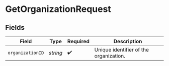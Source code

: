 # GetOrganizationRequest


## Fields

| Field                                  | Type                                   | Required                               | Description                            |
| -------------------------------------- | -------------------------------------- | -------------------------------------- | -------------------------------------- |
| `organizationID`                       | *string*                               | :heavy_check_mark:                     | Unique identifier of the organization. |